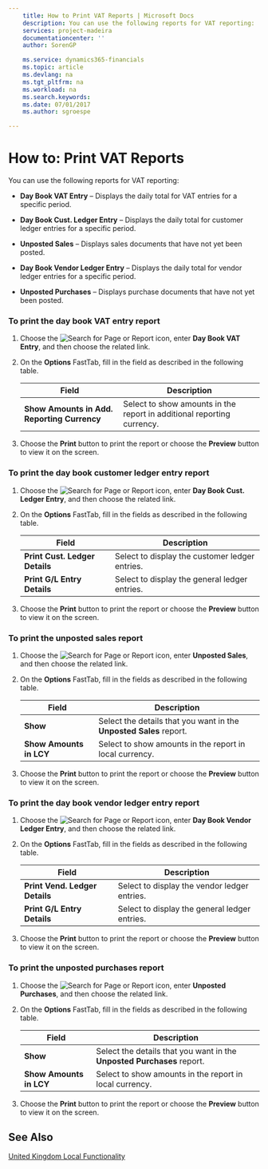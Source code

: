 ```yaml
---
    title: How to Print VAT Reports | Microsoft Docs
    description: You can use the following reports for VAT reporting:
    services: project-madeira
    documentationcenter: ''
    author: SorenGP

    ms.service: dynamics365-financials
    ms.topic: article
    ms.devlang: na
    ms.tgt_pltfrm: na
    ms.workload: na
    ms.search.keywords:
    ms.date: 07/01/2017
    ms.author: sgroespe

---
```

# How to: Print VAT Reports
You can use the following reports for VAT reporting:  

-   **Day Book VAT Entry** – Displays the daily total for VAT entries for a specific period.  

-   **Day Book Cust. Ledger Entry** – Displays the daily total for customer ledger entries for a specific period.  

-   **Unposted Sales** – Displays sales documents that have not yet been posted.  

-   **Day Book Vendor Ledger Entry** – Displays the daily total for vendor ledger entries for a specific period.  

-   **Unposted Purchases** – Displays purchase documents that have not yet been posted.  

### To print the day book VAT entry report  

1.  Choose the ![Search for Page or Report](media/ui-search/search_small.png "Search for Page or Report icon") icon, enter **Day Book VAT Entry**, and then choose the related link.  

2.  On the **Options** FastTab, fill in the field as described in the following table.  

    |Field|Description|  
    |---------------------------------|---------------------------------------|  
    |**Show Amounts in Add. Reporting Currency**|Select to show amounts in the report in additional reporting currency.|  

3.  Choose the **Print** button to print the report or choose the **Preview** button to view it on the screen.  

### To print the day book customer ledger entry report  

1.  Choose the ![Search for Page or Report](media/ui-search/search_small.png "Search for Page or Report icon") icon, enter **Day Book Cust. Ledger Entry**, and then choose the related link.  

2.  On the **Options** FastTab, fill in the fields as described in the following table.  

    |Field|Description|  
    |---------------------------------|---------------------------------------|  
    |**Print Cust. Ledger Details**|Select to display the customer ledger entries.|  
    |**Print G/L Entry Details**|Select to display the general ledger entries.|  

3.  Choose the **Print** button to print the report or choose the **Preview** button to view it on the screen.  

### To print the unposted sales report  

1.  Choose the ![Search for Page or Report](media/ui-search/search_small.png "Search for Page or Report icon") icon, enter **Unposted Sales**, and then choose the related link.  

2.  On the **Options** FastTab, fill in the fields as described in the following table.  

    |Field|Description|  
    |---------------------------------|---------------------------------------|  
    |**Show**|Select the details that you want in the **Unposted Sales** report.|  
    |**Show Amounts in LCY**|Select to show amounts in the report in local currency.|  

3.  Choose the **Print** button to print the report or choose the **Preview** button to view it on the screen.  

### To print the day book vendor ledger entry report  

1.  Choose the ![Search for Page or Report](media/ui-search/search_small.png "Search for Page or Report icon") icon, enter **Day Book Vendor Ledger Entry**, and then choose the related link.  

2.  On the **Options** FastTab, fill in the fields as described in the following table.  

    |Field|Description|  
    |---------------------------------|---------------------------------------|  
    |**Print Vend. Ledger Details**|Select to display the vendor ledger entries.|  
    |**Print G/L Entry Details**|Select to display the general ledger entries.|  

3.  Choose the **Print** button to print the report or choose the **Preview** button to view it on the screen.  

### To print the unposted purchases report  

1.  Choose the ![Search for Page or Report](media/ui-search/search_small.png "Search for Page or Report icon") icon, enter **Unposted Purchases**, and then choose the related link.  

2.  On the **Options** FastTab, fill in the fields as described in the following table.  

    |Field|Description|  
    |---------------------------------|---------------------------------------|  
    |**Show**|Select the details that you want in the **Unposted Purchases** report.|  
    |**Show Amounts in LCY**|Select to show amounts in the report in local currency.|  

3.  Choose the **Print** button to print the report or choose the **Preview** button to view it on the screen.  

## See Also  
[United Kingdom Local Functionality](united-kingdom-local-functionality.md)
